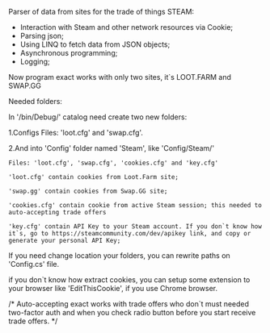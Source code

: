 Parser of data from sites for the trade of things STEAM:
-	Interaction with Steam and other network resources via Cookie;
-	Parsing json;
-	Using LINQ to fetch data from JSON objects;
-	Asynchronous programming;
-	Logging;

Now program exact works with only two sites, it`s LOOT.FARM and SWAP.GG

Needed folders:

In '/bin/Debug/' catalog need create two new folders:

1.Configs
   Files: 'loot.cfg' and 'swap.cfg'. 

2.And into 'Config' folder named 'Steam', like 'Config/Steam/'

    Files: 'loot.cfg', 'swap.cfg', 'cookies.cfg' and 'key.cfg'
    
    'loot.cfg' contain cookies from Loot.Farm site;
    
    'swap.gg' contain cookies from Swap.GG site;
    
    'cookies.cfg' contain cookie from active Steam session; this needed to auto-accepting trade offers
    
    'key.cfg' contain API Key to your Steam account. If you don`t know how it`s, go to https://steamcommunity.com/dev/apikey link, and copy or generate your personal API Key;
    
If you need change location your folders, you can  rewrite paths on 'Config.cs' file.

if you don`t know how extract cookies, you can setup some extension to your browser like 'EditThisCookie', if you use Chrome browser.

/*
  Auto-accepting exact works with trade offers who don`t must needed two-factor auth and when you check radio button before you start       receive trade offers.
*/
